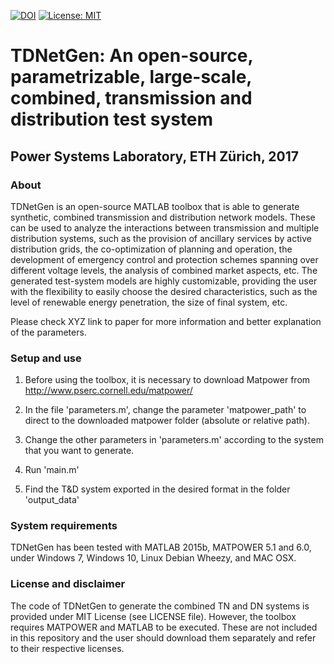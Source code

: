 [![DOI](https://zenodo.org/badge/85711602.svg)](https://zenodo.org/badge/latestdoi/85711602)
[![License: MIT](https://img.shields.io/badge/License-MIT-yellow.svg)](https://github.com/apetros/TDNetGen/edit/master/LICENSE)

# TDNetGen: An open-source, parametrizable, large-scale, combined, transmission and distribution test system
## Power Systems Laboratory, ETH Zürich, 2017

### About
 
TDNetGen is an open-source MATLAB toolbox that is able to generate synthetic, combined transmission and distribution network models. These can be used to analyze the interactions between transmission and multiple distribution systems, such as the provision of ancillary services by active distribution grids, the co-optimization of planning and operation, the development of emergency control and protection schemes spanning over different voltage levels, the analysis of combined market aspects, etc. The generated test-system models are highly customizable, providing the user with the flexibility to easily choose the desired characteristics, such as the level of renewable energy penetration, the size of final system, etc.

Please check XYZ link to paper for more information and better explanation of the parameters.

### Setup and use

1. Before using the toolbox, it is necessary to download Matpower from http://www.pserc.cornell.edu/matpower/

2. In the file 'parameters.m', change the parameter 'matpower_path' to direct to the downloaded matpower folder (absolute or relative path).

3. Change the other parameters in 'parameters.m' according to the system that you want to generate.

4. Run 'main.m'

5. Find the T&D system exported in the desired format in the folder 'output_data' 


### System requirements

TDNetGen has been tested with MATLAB 2015b, MATPOWER 5.1 and 6.0, under Windows 7, Windows 10, Linux Debian Wheezy, and MAC OSX.

### License and disclaimer

The code of TDNetGen to generate the combined TN and DN systems is provided under MIT License (see LICENSE file). However, the toolbox requires MATPOWER and MATLAB to be executed. These are not included in this repository and the user should download them separately and refer to their respective licenses.

